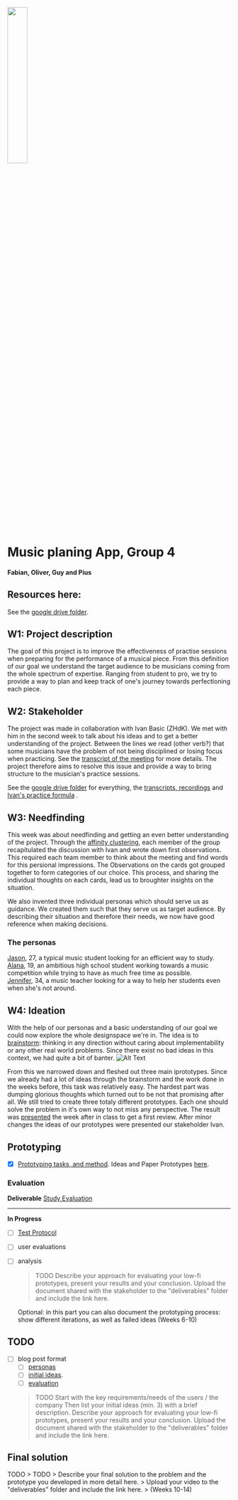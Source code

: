 <p align="left" width="100%">
  <img style="width:30%;align:left" src="https://github.com/eth-ait/HCI-fall-2018-project-page/blob/master/img/logo-ait.png">
</p>

# Music planing App, Group 4
#### Fabian, Oliver, Guy and Pius

## Resources here:

See the [google drive folder](https://drive.google.com/folderview?id=1PBzoqfXrZz1RT7WT0kP88RAMHMnA3gEM).

## W1: Project description

The goal of this project is to improve the effectiveness of practise sessions when preparing for the performance of a musical piece.
From this definition of our goal we understand the target audience to be musicians coming from the whole spectrum of expertise.
Ranging from student to pro, we try to provide a way to plan and keep track of one's journey towards perfectioning each piece.  

## W2: Stakeholder
The project was made in collaboration with Ivan Basic (ZHdK). We met with him in the second week to talk about his ideas and to get a better understanding of the project.
Between the lines we read (other verb?) that some musicians have the problem of not being disciplined or losing focus when practicing. See the [transcript of the meeting](https://github.com/eth-ait/hci-project-group-4/blob/master/content/transcript%20stakeholder%20meeting.md) for more details.
The project therefore aims to resolve this issue and provide a way to bring structure to the musician's practice sessions.



See the [google drive folder](https://drive.google.com/drive/folders/1PBzoqfXrZz1RT7WT0kP88RAMHMnA3gEM) for everything, the [transcripts, recordings](https://drive.google.com/open?id=1kx0EszdkyByjEh_52i8lY7bDUfpFhElt) and [Ivan's practice formula](https://drive.google.com/open?id=1enS73yaeMvfAof8zEtGe3URoXVIFXiKN) .

## W3: Needfinding
This week was about needfinding and getting an even better understanding of the project. 
Through the [affinity clustering](https://github.com/eth-ait/hci-project-group-4/blob/master/content/affinity%20clustering.md), each member of the group recapitulated the discussion with Ivan and wrote down first observations. This required each team member to think about the meeting and find words for this persional impressions. 
The Observations on the cards got grouped together to form categories of our choice. This process, and sharing the individual
thoughts on each cards, lead us to broughter insights on the situation.

We also invented three individual personas which should serve us as guidance. We created them such that they serve us as
target audience. By describing their situation and therefore their needs, we now have good reference when making decisions.
### The personas
[Jason](https://github.com/eth-ait/hci-project-group-4/blob/master/content/persona%20jesse.pdf), 27, a typical music student looking for an efficient way to study.  
[Alana](https://github.com/eth-ait/hci-project-group-4/blob/master/content/persona%20alana.pdf), 19, an ambitious high school student working towards a music competition while trying to have as much free time as possible.  
[Jennifer](https://github.com/eth-ait/hci-project-group-4/blob/master/content/persona%20jennifer.pdf), 34, a music teacher looking for a way to help her students even when she's not around.


## W4: Ideation

With the help of our personas and a basic understanding of our goal we could now explore the whole designspace we're in.
The idea is to [brainstorm](https://github.com/eth-ait/hci-project-group-4/blob/master/content/brainstorm.md): thinking in any direction without caring about implementability or any other real world problems. Since there
exist no bad ideas in this context, we had quite a bit of banter. ![Alt Text](https://media.giphy.com/media/3o6Ztd5vx7mxQ4AkQU/giphy.gif)

From this we narrowed down and fleshed out three main iprototypes. Since we already had a lot of ideas through the brainstorm and the work done in the weeks before, this task was relatively easy. The hardest part was dumping glorious thoughts which turned out to be not that promising after all. We still tried to create three totaly different prototypes. Each one should solve the problem in it's own way to not miss any perspective. The result was [presented](https://github.com/eth-ait/hci-project-group-4/blob/master/content/prototypes%20presentation.pdf) the week after in class to get a first review. After minor changes the ideas of our prototypes were presented our stakeholder Ivan.


## Prototyping
 - [x] [Prototyping tasks, and method](prototyping.md). Ideas and Paper Prototypes [here](https://drive.google.com/open?id=10CVHXfA1JW3Ph6q94s2lhHrnAcaD1S9m).

### Evaluation

**Deliverable**
[Study Evaluation](https://drive.google.com/open?id=15YFrPI7QrqSo3qYAzOoYwXc_t-SHh-Vy)

---

**In Progress**

 - [ ] [Test Protocol](https://drive.google.com/open?id=1XmtqLUtddxwxh6kEhFyDwKhBKJgn52R8SuSEwdxx8_o)
 - [ ] user evaluations
 - [ ] analysis

    > TODO
    Describe your approach for evaluating your low-fi prototypes, present your results and your conclusion. 
    Upload the document shared with the stakeholder to the "deliverables" folder and include the link here.

    Optional: in this part you can also document the prototyping process: show different iterations, as well as failed ideas (Weeks 6-10)

## TODO

- [ ] blog post format
    - [ ] [personas](blog/personas.md)
    - [ ] [initial ideas](blog/initial_ideas.md).
    - [ ] [evaluation](blog/evaluation.md)

    >TODO
    >Start with the key requirements/needs of the users / the company
    >Then list your initial ideas (min. 3) with a brief description.
    >Describe your approach for evaluating your low-fi prototypes, present your results and your conclusion. 
    >Upload the document shared with the stakeholder to the "deliverables" folder and include the link here.

## Final solution

TODO
    > TODO
    > Describe your final solution to the problem and the prototype you developed in more detail here.
    > Upload your video to the "deliverables" folder and include the link here. 
    > (Weeks 10-14)
